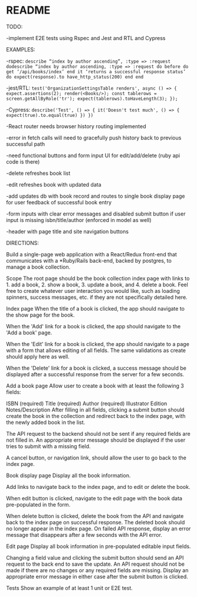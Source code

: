 # README

TODO:

-implement E2E tests using Rspec and Jest and RTL and Cypress

EXAMPLES:

-rspec: `describe “index by author ascending”, :type => :request dodescribe “index by author ascending, :type => :request do
        before do
        get ‘/api/books/index’
        end
        it ‘returns a successful response status’ do
        expect(response).to have_http_status(200)
        end
        end`

-jest/RTL: `test('OrganizationSettingsTable renders', async () => {
            expect.assertions(2);
                render(<Books/>);
                const tablerows = screen.getAllByRole('tr');
                expect(tablerows).toHaveLength(3);
            });`

-Cypress: `describe('Test', () => {
                it('Doesn't test much', () => {
                    expect(true).to.equal(true)
                })
            })`

-React router needs browser history routing implemented

-error in fetch calls will need to gracefully push history back to previous successful path

-need functional buttons and form input UI for edit/add/delete (ruby api code is there)

-delete refreshes book list

-edit refreshes book with updated data

-add updates db with book record and routes to single book display page for user feedback of successful book entry

-form inputs with clear error messages and disabled submit button if user input is missing isbn/title/author (enforced in model as well)

-header with page title and site navigation buttons



DIRECTIONS:

Build a single-page web application with a React/Redux front-end that communicates with a *Ruby/Rails back-end, backed by postgres, to manage a book collection.


Scope
The root page should be the book collection index page with links to 1. add a book, 2. show a book, 3. update a book, and 4. delete a book.  Feel free to create whatever user interaction you would like, such as loading spinners, success messages, etc. if they are not specifically detailed here.

Index page
When the title of a book is clicked, the app should navigate to the show page for the book.

When the 'Add' link for a book is clicked, the app should navigate to the 'Add a book' page.

When the 'Edit' link for a book is clicked, the app should navigate to a page with a form that allows editing of all fields. The same validations as create should apply here as well.

When the 'Delete' link for a book is clicked, a success message should be displayed after a successful response from the server for a few seconds.

Add a book page
Allow user to create a book with at least the following 3 fields:

ISBN (required)
Title (required)
Author (required)
Illustrator
Edition
Notes/Description
After filling in all fields, clicking a submit button should create the book in the collection and redirect back to the index page, with the newly added book in the list.

The API request to the backend should not be sent if any required fields are not filled in. An appropriate error message should be displayed if the user tries to submit with a missing field.

A cancel button, or navigation link, should allow the user to go back to the index page.

Book display page
Display all the book information.

Add links to navigate back to the index page, and to edit or delete the book.

When edit button is clicked, navigate to the edit page with the book data pre-populated in the form.

When delete button is clicked, delete the book from the API and navigate back to the index page on successful response. The deleted book should no longer appear in the index page. On failed API response, display an error message that disappears after a few seconds with the API error.

Edit page
Display all book information in pre-populated editable input fields.

Changing a field value and clicking the submit button should send an API request to the back end to save the update. An API request should not be made if there are no changes or any required fields are missing. Display an appropriate error message in either case after the submit button is clicked.

Tests
Show an example of at least 1 unit or E2E test.
